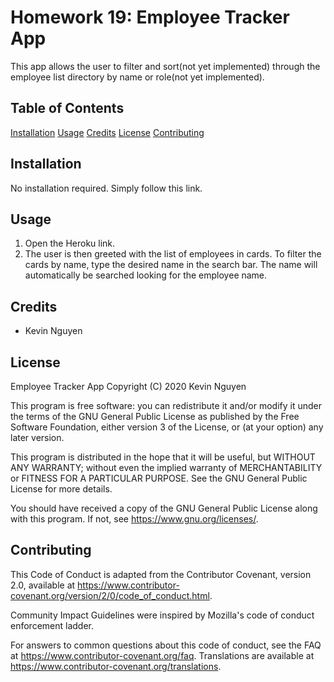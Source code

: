 # Homework 19: Employee Tracker App
This app allows the user to filter and sort(not yet implemented) through the employee list directory by name or role(not yet implemented).

## Table of Contents
[Installation](#installation)
[Usage](#usage)
[Credits](#credits)
[License](#license)
[Contributing](#contributing)

## Installation
No installation required. Simply follow this link.

## Usage
1. Open the Heroku link.
2. The user is then greeted with the list of employees in cards. To filter the cards by name, type the desired name in the search bar. The name will automatically be searched looking for the employee name.

## Credits
* Kevin Nguyen

## License
Employee Tracker App Copyright (C) 2020 Kevin Nguyen

This program is free software: you can redistribute it and/or modify it under the terms of the GNU General Public License as published by the Free Software Foundation, either version 3 of the License, or (at your option) any later version.

This program is distributed in the hope that it will be useful, but WITHOUT ANY WARRANTY; without even the implied warranty of MERCHANTABILITY or FITNESS FOR A PARTICULAR PURPOSE. See the GNU General Public License for more details.

You should have received a copy of the GNU General Public License along with this program. If not, see https://www.gnu.org/licenses/.

## Contributing
This Code of Conduct is adapted from the Contributor Covenant, version 2.0, available at https://www.contributor-covenant.org/version/2/0/code_of_conduct.html.

Community Impact Guidelines were inspired by Mozilla's code of conduct enforcement ladder.

For answers to common questions about this code of conduct, see the FAQ at https://www.contributor-covenant.org/faq. Translations are available at https://www.contributor-covenant.org/translations.

